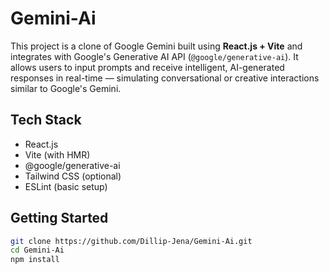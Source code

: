 # Gemini-Ai

This project is a clone of Google Gemini built using **React.js + Vite** and integrates with Google's Generative AI API (`@google/generative-ai`). It allows users to input prompts and receive intelligent, AI-generated responses in real-time — simulating conversational or creative interactions similar to Google's Gemini.

## Tech Stack

- React.js
- Vite (with HMR)
- @google/generative-ai
- Tailwind CSS (optional)
- ESLint (basic setup)

## Getting Started

```bash
git clone https://github.com/Dillip-Jena/Gemini-Ai.git
cd Gemini-Ai
npm install
